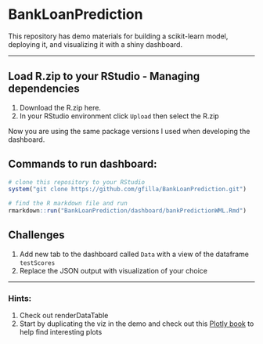 # BankLoanPrediction
This repository has demo materials for building a scikit-learn model, deploying it, and visualizing it with a shiny dashboard.

---

## Load R.zip to your RStudio - Managing dependencies

1. Download the R.zip here.
2. In your RStudio environment click `Upload`  then select the R.zip

Now you are using the same package versions I used when developing the dashboard.


## Commands to run dashboard:

```r
# clone this repository to your RStudio
system("git clone https://github.com/gfilla/BankLoanPrediction.git")

# find the R markdown file and run
rmarkdown::run("BankLoanPrediction/dashboard/bankPredictionWML.Rmd")

```

## Challenges

1. Add new tab to the dashboard called `Data` with a view of the dataframe `testScores`
2. Replace the JSON output with visualization of your choice

---

### Hints:

1. Check out renderDataTable
2. Start by duplicating the viz in the demo and check out this [Plotly book](https://plotly-book.cpsievert.me/) to help find interesting plots
